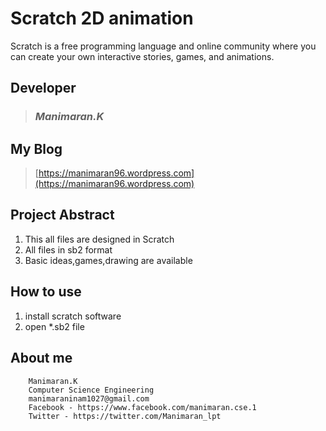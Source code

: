# Scratch 2D animation
   Scratch is a free programming language and online community where you can create your own interactive stories, games, and animations.

## Developer
>### *Manimaran.K*

## My Blog
>[https://manimaran96.wordpress.com](https://manimaran96.wordpress.com) 

## Project Abstract

1. This all files are designed in Scratch
2. All files in sb2 format
3. Basic ideas,games,drawing are available 

## How to use
1. install scratch software
2. open *.sb2 file

## **About me**
        Manimaran.K
        Computer Science Engineering
        manimaraninam1027@gmail.com
        Facebook - https://www.facebook.com/manimaran.cse.1
        Twitter - https://twitter.com/Manimaran_lpt
